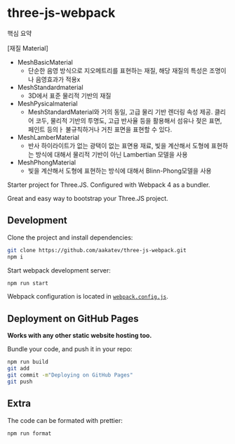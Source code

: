 # three-js-webpack

핵심 요약

[재질 Material]
* MeshBasicMaterial
  - 단순한 음영 방식으로 지오메트리를 표현하는 재질, 해당 재질의 특성은 조명이나 음영효과가 적용x
* MeshStandardmaterial
  - 3D에서 표준 물리적 기반의 재질
* MeshPysicalmaterial
  - MeshStandardMaterial와 거의 동일, 고급 물리 기반 렌더링 속성 제공. 클리어 코두, 물리적 기반의 투명도, 고급 반사율 등을 활용해서 섬유나
    젖은 표면, 페인트 등의ㅏ 불규칙하거나 거친 표면을 표현할 수 있다.
* MeshLamberMaterial
  - 반사 하이라이트가 없는 광택이 없는 표면용 재료, 빛을 계산해서 도형에 표현하는 방식에 대해서 물리적 기반이 아닌 Lambertian 모델을 사용
* MeshPhongMaterial
  - 빛을 계산해서 도형에 표현하는 방식에 대해서 Blinn-Phong모델을 사용

Starter project for Three.JS. Configured with Webpack 4 as a bundler.

Great and easy way to bootstrap your Three.JS project.

## Development

Clone the project and install dependencies:

```bash
git clone https://github.com/aakatev/three-js-webpack.git
npm i
```

Start webpack development server:

```bash
npm run start
```

Webpack configuration is located in [`webpack.config.js`](webpack.config.js).

## Deployment on GitHub Pages

**Works with any other static website hosting too.**

Bundle your code, and push it in your repo:

```bash
npm run build
git add
git commit -m"Deploying on GitHub Pages"
git push
```

## Extra

The code can be formated with prettier:

```bash
npm run format
```
